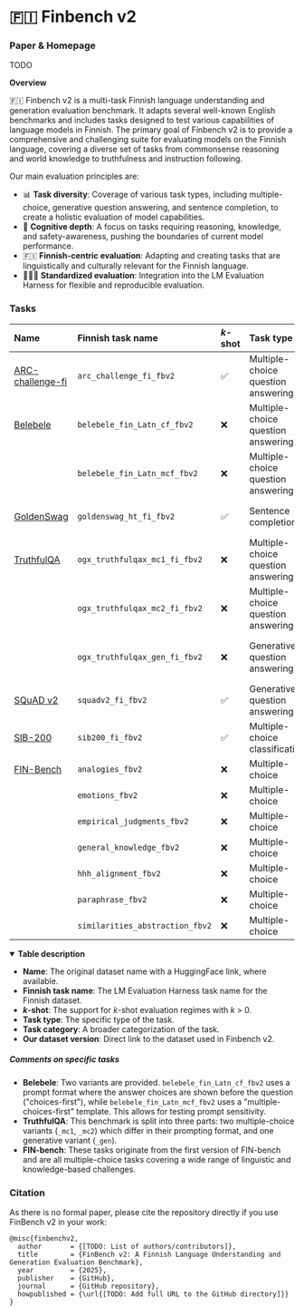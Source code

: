 # 🇫🇮 Finbench v2

### Paper & Homepage

TODO

**Overview**

🇫🇮 Finbench v2 is a multi-task Finnish language understanding and generation evaluation benchmark. It adapts several well-known English benchmarks and includes tasks designed to test various capabilities of language models in Finnish. The primary goal of Finbench v2 is to provide a comprehensive and challenging suite for evaluating models on the Finnish language, covering a diverse set of tasks from commonsense reasoning and world knowledge to truthfulness and instruction following.

Our main evaluation principles are:

*   📊 **Task diversity**: Coverage of various task types, including multiple-choice, generative question answering, and sentence completion, to create a holistic evaluation of model capabilities.
*   🧠 **Cognitive depth**: A focus on tasks requiring reasoning, knowledge, and safety-awareness, pushing the boundaries of current model performance.
*   🇫🇮 **Finnish-centric evaluation**: Adapting and creating tasks that are linguistically and culturally relevant for the Finnish language.
*   👩🏻‍🔬 **Standardized evaluation**: Integration into the LM Evaluation Harness for flexible and reproducible evaluation.

### Tasks

| Name | Finnish task name              | *k*-shot | Task type | Task category | Our dataset version |
| :--- |:-------------------------------| :--- | :--- | :--- | :--- |
| [ARC-challenge-fi](https://huggingface.co/datasets/silogen/ARC-C-fi-HT) | `arc_challenge_fi_fbv2`        | ✅ | Multiple-choice question answering | World knowledge | [finbenchv2-arc-c-fi-ht](https://huggingface.co/datasets/TurkuNLP/finbenchv2-arc-c-fi-ht) |
| [Belebele](https://huggingface.co/datasets/facebook/belebele) | `belebele_fin_Latn_cf_fbv2`    | ❌ | Multiple-choice question answering | Machine reading comprehension | [finbenchv2-belebele-fi-og](https://huggingface.co/datasets/TurkuNLP/finbenchv2-belebele-fi-og) |
| | `belebele_fin_Latn_mcf_fbv2`   | ❌ | Multiple-choice question answering | Machine reading comprehension | [finbenchv2-belebele-fi-og](https://huggingface.co/datasets/TurkuNLP/finbenchv2-belebele-fi-og) |
| [GoldenSwag](https://huggingface.co/datasets/PleIAs/GoldenSwag) | `goldenswag_ht_fi_fbv2`        | ✅ | Sentence completion | Commonsense reasoning | [finbenchv2-goldenswag-fi-ht](https://huggingface.co/datasets/TurkuNLP/finbenchv2-goldenswag-fi-ht) |
| [TruthfulQA](https://huggingface.co/datasets/Eurolingua/truthfulqax) | `ogx_truthfulqax_mc1_fi_fbv2`  | ❌ | Multiple-choice question answering | Truthfulness | [finbenchv2-opengpt-x_truthfulqax-fi-mt](https://huggingface.co/datasets/TurkuNLP/finbenchv2-opengpt-x_truthfulqax-fi-mt) |
| | `ogx_truthfulqax_mc2_fi_fbv2`  | ❌ | Multiple-choice question answering | Truthfulness | [finbenchv2-opengpt-x_truthfulqax-fi-mt](https://huggingface.co/datasets/TurkuNLP/finbenchv2-opengpt-x_truthfulqax-fi-mt) |
| | `ogx_truthfulqax_gen_fi_fbv2`  | ❌ | Generative question answering | Truthfulness | [finbenchv2-opengpt-x_truthfulqax-fi-mt](https://huggingface.co/datasets/TurkuNLP/finbenchv2-opengpt-x_truthfulqax-fi-mt) |
| [SQuAD v2](https://huggingface.co/datasets/squad_v2) | `squadv2_fi_fbv2`              | ✅ | Generative question answering | Machine reading comprehension | [finbenchv2-squad_v2-fi-mt](https://huggingface.co/datasets/TurkuNLP/finbenchv2-squad_v2-fi-mt) |
| [SIB-200](https://huggingface.co/datasets/Davlan/sib200) | `sib200_fi_fbv2`               | ✅ | Multiple-choice classification | Text classification | [finbenchv2-sib-200-fi-og](https://huggingface.co/datasets/TurkuNLP/finbenchv2-sib-200-fi-og) |
| [FIN-Bench](https://github.com/TurkuNLP/FIN-bench) | `analogies_fbv2`               | ❌ | Multiple-choice | Relational reasoning | [FIN-bench](https://huggingface.co/datasets/TurkuNLP/FIN-bench) |
| | `emotions_fbv2`                | ❌ | Multiple-choice | Sentiment analysis | [FIN-bench](https://huggingface.co/datasets/TurkuNLP/FIN-bench) |
| | `empirical_judgments_fbv2`     | ❌ | Multiple-choice | Causal reasoning | [FIN-bench](https://huggingface.co/datasets/TurkuNLP/FIN-bench) |
| | `general_knowledge_fbv2`       | ❌ | Multiple-choice | World knowledge | [FIN-bench](https://huggingface.co/datasets/TurkuNLP/FIN-bench) |
| | `hhh_alignment_fbv2`           | ❌ | Multiple-choice | Alignment and safety | [FIN-bench](https://huggingface.co/datasets/TurkuNLP/FIN-bench) |
| | `paraphrase_fbv2`              | ❌ | Multiple-choice | Paraphrase identification | [FIN-bench](https://huggingface.co/datasets/TurkuNLP/FIN-bench) |
| | `similarities_abstraction_fbv2`| ❌ | Multiple-choice | Commonsense reasoning | [FIN-bench](https://huggingface.co/datasets/TurkuNLP/FIN-bench) |

<details open>
<summary><b>Table description</b></summary>

*   **Name**: The original dataset name with a HuggingFace link, where available.
*   **Finnish task name**: The LM Evaluation Harness task name for the Finnish dataset.
*   ***k*-shot**: The support for *k*-shot evaluation regimes with *k* > 0.
*   **Task type**: The specific type of the task.
*   **Task category**: A broader categorization of the task.
*   **Our dataset version**: Direct link to the dataset used in Finbench v2.

</details>

##### Comments on specific tasks

*   **Belebele**: Two variants are provided. `belebele_fin_Latn_cf_fbv2` uses a prompt format where the answer choices are shown before the question ("choices-first"), while `belebele_fin_Latn_mcf_fbv2` uses a "multiple-choices-first" template. This allows for testing prompt sensitivity.
*   **TruthfulQA**: This benchmark is split into three parts: two multiple-choice variants (`_mc1`, `_mc2`) which differ in their prompting format, and one generative variant (`_gen`).
*   **FIN-bench**: These tasks originate from the first version of FIN-bench and are all multiple-choice tasks covering a wide range of linguistic and knowledge-based challenges.

### Citation

As there is no formal paper, please cite the repository directly if you use FinBench v2 in your work:

```
@misc{finbenchv2,
  author       = {[TODO: List of authors/contributors]},
  title        = {FinBench v2: A Finnish Language Understanding and Generation Evaluation Benchmark},
  year         = {2025},
  publisher    = {GitHub},
  journal      = {GitHub repository},
  howpublished = {\url{[TODO: Add full URL to the GitHub directory]}}
}
```

